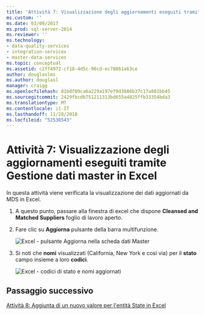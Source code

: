 ```yaml
---
title: 'Attività 7: Visualizzazione degli aggiornamenti eseguiti tramite Gestione dati Master in Excel | Microsoft Docs'
ms.custom: ''
ms.date: 03/09/2017
ms.prod: sql-server-2014
ms.reviewer: ''
ms.technology:
- data-quality-services
- integration-services
- master-data-services
ms.topic: conceptual
ms.assetid: c2ff4972-cf18-4d5c-98cd-ec78861a63ce
author: douglaslms
ms.author: douglasl
manager: craigg
ms.openlocfilehash: 81bdf09ca6a229a197ef9d3886b37c17a881bb45
ms.sourcegitcommit: 2429fbcdb751211313bd655a4825ffb33354bda3
ms.translationtype: MT
ms.contentlocale: it-IT
ms.lasthandoff: 11/28/2018
ms.locfileid: "52538543"
---
```

# <a name="task-7-viewing-updates-made-using-master-data-manager-in-excel"></a>Attività 7: Visualizzazione degli aggiornamenti eseguiti tramite Gestione dati master in Excel
  In questa attività viene verificata la visualizzazione dei dati aggiornati da MDS in Excel.  
  
1.  A questo punto, passare alla finestra di excel che dispone **Cleansed and Matched Suppliers** foglio di lavoro aperto.  
  
2.  Fare clic su **Aggiorna** pulsante della barra multifunzione.  
  
     ![Excel - pulsante Aggiorna nella scheda dati Master](../../2014/tutorials/media/et-viewupdatesmadeusingmdminexcel-01.jpg "Excel - pulsante Aggiorna nella scheda dati Master")  
  
3.  Si noti che **nomi** visualizzati (California, New York e così via) per il **stato** campo insieme a loro **codici**.  
  
     ![Excel - codici di stato e nomi aggiornati](../../2014/tutorials/media/et-viewupdatesmadeusingmdminexcel-02.jpg "Excel - codici di stato e nomi aggiornati")  
  
## <a name="next-step"></a>Passaggio successivo  
 [Attività 8: Aggiunta di un nuovo valore per l'entità State in Excel](../../2014/tutorials/task-8-adding-a-new-value-for-state-entity-in-excel.md)  
  
  
